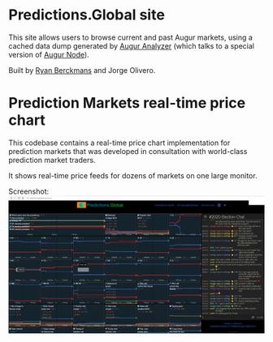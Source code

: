 # Predictions.Global site

This site allows users to browse current and past Augur markets, using a cached data dump generated by [Augur Analyzer](https://github.com/veilco/augur-analyzer) (which talks to a special version of [Augur Node](https://github.com/veilco/augur-node)).

Built by [Ryan Berckmans](https://github.com/ryanberckmans) and Jorge Olivero.

# Prediction Markets real-time price chart

This codebase contains a real-time price chart implementation for prediction markets that was developed in consultation with world-class prediction market traders.

It shows real-time price feeds for dozens of markets on one large monitor.

Screenshot:
<img src="public/real-time-price-chart.png"/>
